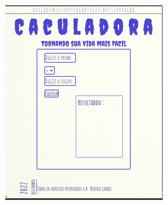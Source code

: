 <h1>
     <img src="css/imagens/CalcualaoraJS.png" alt="imagem responsiva referente ao projeto">
</h1>